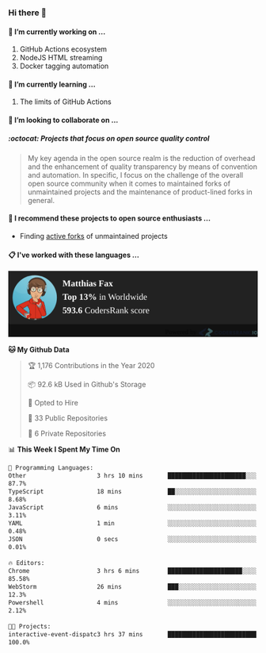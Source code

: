 ### Hi there 👋

#### 🔭 I’m currently working on ...

1. GitHub Actions ecosystem
1. NodeJS HTML streaming
1. Docker tagging automation

#### 🌱 I’m currently learning ...

1. The limits of GitHub Actions

#### 👯 I’m looking to collaborate on ...

##### :octocat: Projects that focus on open source quality control
> My key agenda in the open source realm is the reduction of overhead and the enhancement of quality transparency by means of convention and automation. In specific, I focus on the challenge of the overall open source community when it comes to maintained forks of unmaintained projects and the maintenance of product-lined forks in general.

#### :rocket: I recommend these projects to open source enthusiasts ...

* Finding [active forks](https://github.com/techgaun/active-forks) of unmaintained projects

#### :clipboard: I've worked with these languages ...

[![Codersrank](assets/img/badge.png)](https://profile.codersrank.io/user/matfax)

<!--START_SECTION:waka-->
**🐱 My Github Data** 

> 🏆 1,176 Contributions in the Year 2020
 > 
> 📦 92.6 kB Used in Github's Storage 
 > 
> 💼 Opted to Hire
 > 
> 📜 33 Public Repositories 
 > 
> 🔑 6 Private Repositories  

📊 **This Week I Spent My Time On** 

```text
💬 Programming Languages: 
Other                    3 hrs 10 mins       ██████████████████████░░░   87.7% 
TypeScript               18 mins             ██░░░░░░░░░░░░░░░░░░░░░░░   8.68% 
JavaScript               6 mins              ░░░░░░░░░░░░░░░░░░░░░░░░░   3.11% 
YAML                     1 min               ░░░░░░░░░░░░░░░░░░░░░░░░░   0.48% 
JSON                     0 secs              ░░░░░░░░░░░░░░░░░░░░░░░░░   0.01%

🔥 Editors: 
Chrome                   3 hrs 6 mins        █████████████████████░░░░   85.58% 
WebStorm                 26 mins             ███░░░░░░░░░░░░░░░░░░░░░░   12.3% 
Powershell               4 mins              ░░░░░░░░░░░░░░░░░░░░░░░░░   2.12%

🐱‍💻 Projects: 
interactive-event-dispatc3 hrs 37 mins       █████████████████████████   100.0%

```


<!--END_SECTION:waka-->

<!--
**matfax/matfax** is a ✨ _special_ ✨ repository because its `README.md` (this file) appears on your GitHub profile.

Here are some ideas to get you started:

- 🔭 I’m currently working on ...
- 🌱 I’m currently learning ...
- 👯 I’m looking to collaborate on ...
- 🤔 I’m looking for help with ...
- 💬 Ask me about ...
- 📫 How to reach me: ...
- 😄 Pronouns: ...
- ⚡ Fun fact: ...
-->
